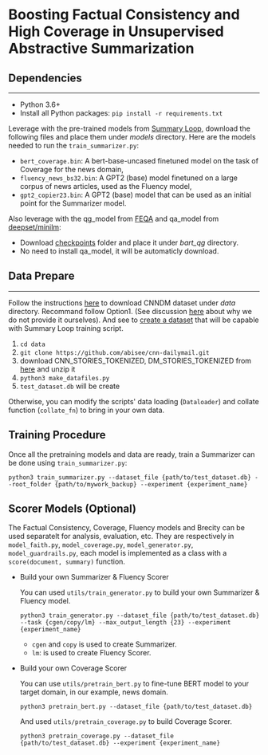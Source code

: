 # Boosting Factual Consistency and High Coverage in Unsupervised Abstractive Summarization

## Dependencies
---
- Python 3.6+
- Install all Python packages: `pip install -r requirements.txt`

Leverage with the pre-trained models from [Summary Loop](https://github.com/CannyLab/summary_loop/releases/tag/v0.1), download the following files and place them under _models_ directory. Here are the models needed to run the `train_summarizer.py`:
- `bert_coverage.bin`: A bert-base-uncased finetuned model on the task of Coverage for the news domain,
- `fluency_news_bs32.bin`: A GPT2 (base) model finetuned on a large corpus of news articles, used as the Fluency model,
- `gpt2_copier23.bin`: A GPT2 (base) model that can be used as an initial point for the Summarizer model.

Also leverage with the qg_model from [FEQA](https://github.com/esdurmus/feqa) and qa_model from [deepset/minilm](https://huggingface.co/deepset/minilm-uncased-squad2):
- Download [checkpoints](https://drive.google.com/drive/folders/1GrnfJxaK35O2IEevv4VbiwYSwxBQVI2X) folder and place it under _bart_qg_ directory.
- No need to install qa_model, it will be automaticly download.

## Data Prepare
---
Follow the instructions [here](https://github.com/JafferWilson/Process-Data-of-CNN-DailyMail) to download CNNDM dataset under _data_ directory. Recommand follow Option1. (See discussion [here](https://github.com/abisee/cnn-dailymail/issues/9) about why we do not provide it ourselves). And see to [create a dataset](https://github.com/CannyLab/summary_loop/blob/master/Dataset%20SQLite3%20Example.ipynb) that will be capable with Summary Loop training script. 
1. `cd data`
2. `git clone https://github.com/abisee/cnn-dailymail.git`
3. download CNN_STORIES_TOKENIZED, DM_STORIES_TOKENIZED from [here](https://github.com/JafferWilson/Process-Data-of-CNN-DailyMail) and unzip it
4. `python3 make_datafiles.py`
5. `test_dataset.db` will be create

Otherwise, you can modify the scripts' data loading (`Dataloader`) and collate function (`collate_fn`) to bring in your own data.

## Training Procedure
Once all the pretraining models and data are ready, train a Summarizer can be done using `train_summarizer.py`:
```
python3 train_summarizer.py --dataset_file {path/to/test_dataset.db} --root_folder {path/to/mywork_backup} --experiment {experiment_name}
```

## Scorer Models (Optional)
The Factual Consistency, Coverage, Fluency models and Brecity can be used separatelt for analysis, evaluation, etc. They are respectively in `model_faith.py`, `model_coverage.py`, `model_generator.py`, `model_guardrails.py`, each model is implemented as a class with a `score(document, summary)` function. 

- Build your own Summarizer & Fluency Scorer

    You can used `utils/train_generator.py` to build your own Summarizer & Fluency model. 
    ```
    python3 train_generator.py --dataset_file {path/to/test_dataset.db} --task {cgen/copy/lm} --max_output_length {23} --experiment {experiment_name}
    ```
    - `cgen` and `copy` is used to create Summarizer.
    - `lm`: is used to create Fluency Scorer.

- Build your own Coverage Scorer

    You can use `utils/pretrain_bert.py` to fine-tune BERT model to your target domain, in our example, news domain.
    ```
    python3 pretrain_bert.py --dataset_file {path/to/test_dataset.db}
    ```
    And used `utils/pretrain_coverage.py` to build Coverage Scorer.
    ```
    python3 pretrain_coverage.py --dataset_file {path/to/test_dataset.db} --experiment {experiment_name}
    ```